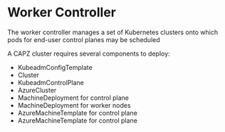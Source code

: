 # Worker Controller

The worker controller manages a set of Kubernetes clusters onto which pods for
end-user control planes may be scheduled

A CAPZ cluster requires  several components to deploy:
- KubeadmConfigTemplate
- Cluster
- KubeadmControlPlane
- AzureCluster
- MachineDeployment for control plane
- MachineDeployment for worker nodes
- AzureMachineTemplate for control plane
- AzureMachineTemplate for control plane


